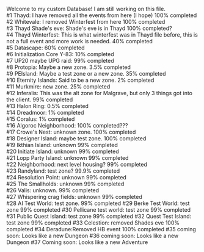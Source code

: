 Welcome to my custom Database! I am still working on this file.                                                   
#1  Thayd: I have removed all the events from here (I hope) 100% completed             
#2  Whitevale: I removed Winterfest from here 100% completed                                              
#3  Thayd Shade's eve: Shade's eve is in Thayd 100% completed?                                                  
#4  Thayd Winterfest: This is what winterfest was in Thayd file before, this is not a full event and more work is needed. 40% completed                        
#5  Datascape: 60% completed                                                                             
#6  Initialization Core Y-83: 10% completed                                                              
#7  UP20 maybe UPG raid: 99% completed                                                                  
#8  Protopia: Maybe a new zone. 3.5% completed                                                              
#9  PEIsland: Maybe a test zone or a new zone. 35% completed                                                 
#10 Eternity Islands: Said to be a new zone. 2% completed                                                
#11 Murkmire: new zone. 25% completed                                                                        
#12 Inferalis: This was the alt zone for Malgrave, but only 3 things got into the client. 99% completed         
#13 Halon Ring: 0.5% completed                                                               
#14 Dreadmoor: 1% completed                                                                   
#15 Coralus: 1% completed                                                                       
#16 Algoroc Neighborhood: 100% completed???                                                        
#17 Crowe's Nest: unknown zone. 100% completed                                                        
#18 Designer Island: maybe test zone. 100% completed                                                          
#19 Ikthian Island: unknown 99% completed                                                               
#20 Initiate Island: unknown 99% completed                                                                   
#21 Lopp Party Island: unknown 99% completed                                                              
#22 Neighborhood: next level housing? 99% completed                                                   
#23 Randyland: test zone? 99.9% completed                                                              
#24 Resolution Point: unknown 99% completed                                                           
#25 The Smallholds: unknown 99% completed                                                          
#26 Valis: unknown. 99% completed                                                                 
#27 Whispering crag fields: unknown 99% completed                                                  
#28 AI Test World: test zone. 99% completed
#29 Berke Test World: test zone 99% completed
#30 Pellicane test world: test zone 99% completed
#31 Public Quest Island: test zone 99% completed
#32 Quest Test Island: test zone 99% completed
#33 Celestion: removed Shades eve 100% completed
#34 Deradune:Removed HB event 100% completed
#35 coming soon: Looks like a new Dungeon
#36 coming soon: Looks like a new Dungeon
#37 Coming soon: Looks like a new Adventure
